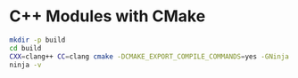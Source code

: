 # C++ Modules with CMake

```sh
mkdir -p build
cd build
CXX=clang++ CC=clang cmake -DCMAKE_EXPORT_COMPILE_COMMANDS=yes -GNinja ..
ninja -v
```
